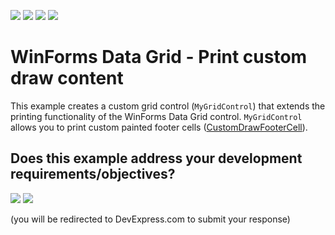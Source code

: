 <!-- default badges list -->
![](https://img.shields.io/endpoint?url=https://codecentral.devexpress.com/api/v1/VersionRange/128627101/23.1.2%2B)
[![](https://img.shields.io/badge/Open_in_DevExpress_Support_Center-FF7200?style=flat-square&logo=DevExpress&logoColor=white)](https://supportcenter.devexpress.com/ticket/details/E2667)
[![](https://img.shields.io/badge/📖_How_to_use_DevExpress_Examples-e9f6fc?style=flat-square)](https://docs.devexpress.com/GeneralInformation/403183)
[![](https://img.shields.io/badge/💬_Leave_Feedback-feecdd?style=flat-square)](#does-this-example-address-your-development-requirementsobjectives)
<!-- default badges end -->

# WinForms Data Grid - Print custom draw content

This example creates a custom grid control (`MyGridControl`) that extends the printing functionality of the WinForms Data Grid control. `MyGridControl` allows you to print custom painted footer cells ([CustomDrawFooterCell](https://docs.devexpress.com/WindowsForms/DevExpress.XtraGrid.Views.Grid.GridView.CustomDrawFooterCell)).
<!-- feedback -->
## Does this example address your development requirements/objectives?

[<img src="https://www.devexpress.com/support/examples/i/yes-button.svg"/>](https://www.devexpress.com/support/examples/survey.xml?utm_source=github&utm_campaign=winforms-grid-print-custom-draw-content&~~~was_helpful=yes) [<img src="https://www.devexpress.com/support/examples/i/no-button.svg"/>](https://www.devexpress.com/support/examples/survey.xml?utm_source=github&utm_campaign=winforms-grid-print-custom-draw-content&~~~was_helpful=no)

(you will be redirected to DevExpress.com to submit your response)
<!-- feedback end -->
